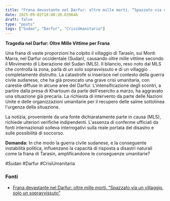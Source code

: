 ```yaml
---
title: "Frana devastante nel Darfur: oltre mille morti. “Spazzato via un villaggio, solo un sopravvissuto”"
date: 2025-09-02T18:00:20.639646
draft: false
type: "posts"
tags: ["Sudan", "Darfur", "CrisiUmanitaria"]
---
```


**Tragedia nel Darfur: Oltre Mille Vittime per Frana**

Una frana di vaste proporzioni ha colpito il villaggio di Tarasin, sui Monti Marra, nel Darfur occidentale (Sudan), causando oltre mille vittime secondo il Movimento di Liberazione del Sudan (MLS).  Il bilancio, reso noto dal MLS che controlla la zona, parla di un solo sopravvissuto e di un villaggio completamente distrutto.  La catastrofe si inserisce nel contesto della guerra civile sudanese, che ha già provocato una grave crisi umanitaria, con carestie diffuse in alcune aree del Darfur.  L'intensificazione degli scontri, a partire dalla presa di Khartoum da parte dell'esercito a marzo, ha aggravato una situazione già precaria.  La richiesta di intervento da parte delle Nazioni Unite e delle organizzazioni umanitarie per il recupero delle salme sottolinea l'urgenza della situazione.

La notizia, proveniente da una fonte dichiaratamente parte in causa (MLS), richiede ulteriori verifiche indipendenti. L'assenza di conferme ufficiali  da fonti internazionali solleva interrogativi sulla reale portata del disastro e sulle possibilità di soccorso.


**Domanda:** In che modo la guerra civile sudanese, e la conseguente instabilità politica, influenzano la capacità di risposta a disastri naturali come la frana di Tarasin, amplificandone le conseguenze umanitarie?


#Sudan #Darfur #CrisiUmanitaria


### Fonti
- [Frana devastante nel Darfur: oltre mille morti. “Spazzato via un villaggio, solo un sopravvissuto”](https://www.repubblica.it/esteri/2025/09/02/news/frana_darfur_sudan_oltre_mille_morti_villaggio-424820558/)
